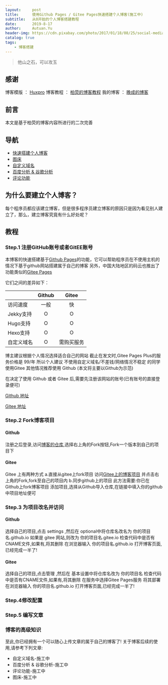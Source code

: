 ```yaml
---
layout:     post                    
title:      使用Github Pages / Gitee Pages快速搭建个人博客(施工中)               
subtitle:   从0开始的个人博客搭建教程 
date:       2019-8-17              
author:     Autuan.Yu
header-img: https://cdn.pixabay.com/photo/2017/01/18/08/25/social-media-1989152__340.jpg
catalog: true                      
tags:                               
    - 博客搭建
---
```


> 他山之石，可以攻玉

## 感谢
 博客模版 ： [Huxpro](https://github.com/huxpro)
 博客教程 ： [柏荧的博客教程](https://www.jianshu.com/p/e68fba58f75c)
 我的博客 ： [晚成的博客](autuan.top)

## 前言
本文是基于柏荧的博客内容所进行的二次完善
## 导航
* [快速搭建个人博客](http://autuan.top/2019/08/17/%E6%90%AD%E5%BB%BA%E5%B1%9E%E4%BA%8E%E8%87%AA%E5%B7%B1%E7%9A%84%E4%B8%AA%E4%BA%BA%E5%8D%9A%E5%AE%A2/)
* [图床](http://autuan.top/2019/08/17/%E4%B8%AA%E4%BA%BA%E5%8D%9A%E5%AE%A2%E5%A6%82%E4%BD%95%E4%BD%BF%E7%94%A8%E8%87%AA%E5%AE%9A%E4%B9%89%E5%9F%9F%E5%90%8D/)
* [自定义域名](http://autuan.top/2019/08/17/%E4%B8%AA%E4%BA%BA%E5%8D%9A%E5%AE%A2%E5%A6%82%E4%BD%95%E4%BD%BF%E7%94%A8%E8%87%AA%E5%AE%9A%E4%B9%89%E5%9F%9F%E5%90%8D/)
* [百度分析 & 谷歌分析](http://autuan.top/2019/08/17/%E4%B8%AA%E4%BA%BA%E5%8D%9A%E5%AE%A2%E5%A6%82%E4%BD%95%E4%BD%BF%E7%94%A8%E7%99%BE%E5%BA%A6%E5%88%86%E6%9E%90%E6%88%96%E8%B0%B7%E6%AD%8C%E5%88%86%E6%9E%90%E8%BF%9B%E8%A1%8C%E7%BD%91%E7%AB%99%E5%88%86%E6%9E%90/)
* [评论功能](http://autuan.top/2019/08/17/%E4%B8%AA%E4%BA%BA%E5%8D%9A%E5%AE%A2%E5%A6%82%E4%BD%95%E4%BD%BF%E7%94%A8%E8%AF%84%E8%AE%BA%E5%8A%9F%E8%83%BD/)

## 为什么要建立个人博客？
每个程序员都应该建立博客，但是很多程序员建立博客的原因只是因为看见别人建立了，那么，建立博客究竟有什么好处呢？

## 教程
### Step.1 注册GitHub账号或者GitEE账号
本博客的快速搭建基于[Github Pages](https://pages.github.com/)的功能，它可以帮助程序员在不使用主机的情况下基于github网站搭建属于自己的博客
另外，中国大陆地区的码云也推出了功能类似的[Gitee Pages](https://gitee.com/help/articles/4136)

它们之间的差异如下：

|           |Github   |Gitee      |
| --------   | :----:  | :----:    |
|访问速度    |   一般   | 快        |
|Jekky支持   |    O    | O         |
|Hugo支持    |    O    | O         |
|Hexo支持    |    O    | O         |
|自定义域名  |    O    | 需购买服务 |

博主建议根据个人情况选择适合自己的网站
截止在发文时,Gitee Pages Plus的服务价格是 99/年
所以个人建议
不使用自定义域名/不差钱/网络情况不稳定  的同学使用Gitee
其他情况推荐使用 Github (本文将主要以Github为示范)

在决定了使用 Github 或者 Gitee 后,需要先注册该网站的账号(已有账号的直接登录便可)

[Github 地址](https://github.com)

[Gitee 地址](https://gitee.com/)

### Step.2 Fork博客项目 
#### Github
注册之后登录,访问[博客的仓库](https://github.com/Autuan/autuan.github.io),选择右上角的Fork按钮,Fork一个版本到自己的项目下
#### Gitee
Gitee 上有两种方式
a.直接从gitee上fork项目
访问[Gitee上的博客项目](https://gitee.com/autuan/autuan.gitee.io) 并点击右上角的Fork,fork至自己的项目内
b.同步github上的项目
此方法需要:你已在Github上fork博客项目
添加项目,选择从Github导入仓库,在链接中填入你的github中项目地址便可

### Step.3 为项目改名并访问
#### Github
选择自己的项目,点击 settings ,然后在 optional中将仓库名改名为 你的项目名.github.io
如果是 gitee 网站,则改为 你的项目名.gitee.io
检查代码中是否有CNAME文件,如果有,将其删除
在浏览器输入  你的项目名.github.io  打开博客页面,已经完成一半了!
#### Gitee
选择自己的项目,点击管理 ,然后在 基本设置中将仓库名改为 你的项目名
检查代码中是否有CNAME文件,如果有,将其删除
在服务中选择Gitee Pages服务
将其部署
在浏览器输入  你的项目名.github.io  打开博客页面,已经完成一半了!

### Step.4修改配置

### Step.5 编写文章

### 博客的高级知识
至此,你已经拥有一个可以随心上传文章的属于自己的博客了!
关于博客后续的使用,请参考下列文章:

* 自定义域名-施工中
* 百度分析 & 谷歌分析-施工中
* 评论功能-施工中
* 图床-施工中
